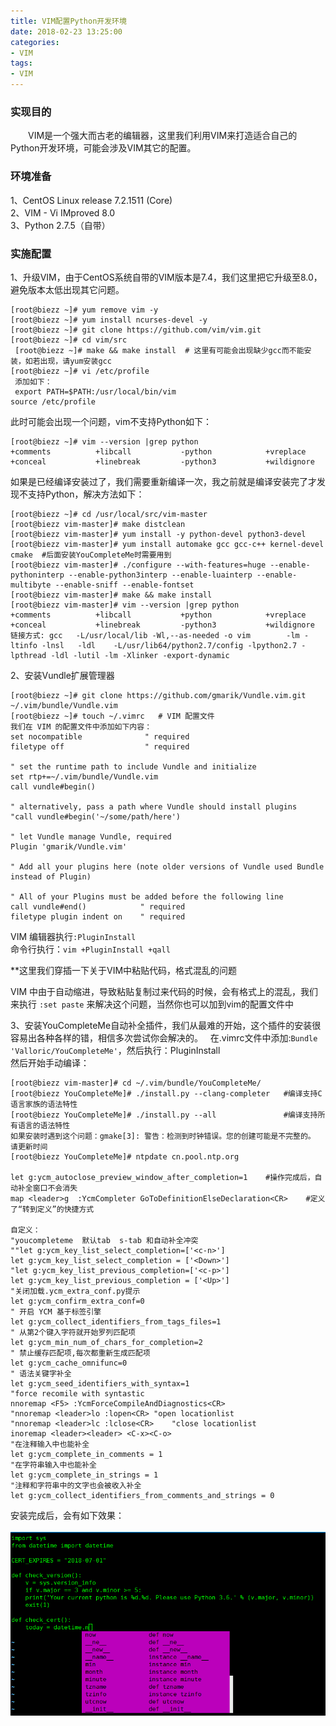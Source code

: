```yaml
---
title: VIM配置Python开发环境
date: 2018-02-23 13:25:00
categories:
- VIM
tags:
- VIM
---
```


### 实现目的
　　VIM是一个强大而古老的编辑器，这里我们利用VIM来打造适合自己的Python开发环境，可能会涉及VIM其它的配置。

### 环境准备
1、CentOS Linux release 7.2.1511 (Core)  
2、VIM - Vi IMproved 8.0  
3、Python 2.7.5（自带）  

### 实施配置
1、升级VIM，由于CentOS系统自带的VIM版本是7.4，我们这里把它升级至8.0，避免版本太低出现其它问题。
  
  ```
  [root@biezz ~]# yum remove vim -y
  [root@biezz ~]# yum install ncurses-devel -y
  [root@biezz ~]# git clone https://github.com/vim/vim.git
  [root@biezz ~]# cd vim/src
  [root@biezz ~]# make && make install  # 这里有可能会出现缺少gcc而不能安装，如若出现，请yum安装gcc
  [root@biezz ~]# vi /etc/profile
  添加如下：
  export PATH=$PATH:/usr/local/bin/vim
  source /etc/profile
 ```
 此时可能会出现一个问题，vim不支持Python如下：
 ```
 [root@biezz ~]# vim --version |grep python
+comments          +libcall           -python            +vreplace
+conceal           +linebreak         -python3           +wildignore
 ```
 如果是已经编译安装过了，我们需要重新编译一次，我之前就是编译安装完了才发现不支持Python，解决方法如下：
 ```
 [root@biezz ~]# cd /usr/local/src/vim-master
[root@biezz vim-master]# make distclean
[root@biezz vim-master]# yum install -y python-devel python3-devel
[root@biezz vim-master]# yum install automake gcc gcc-c++ kernel-devel cmake  #后面安装YouCompleteMe时需要用到
[root@biezz vim-master]# ./configure --with-features=huge --enable-pythoninterp --enable-python3interp --enable-luainterp --enable-multibyte --enable-sniff --enable-fontset
[root@biezz vim-master]# make && make install
[root@biezz vim-master]# vim --version |grep python
+comments          +libcall           +python            +vreplace
+conceal           +linebreak         -python3           +wildignore
链接方式: gcc   -L/usr/local/lib -Wl,--as-needed -o vim        -lm -ltinfo -lnsl   -ldl    -L/usr/lib64/python2.7/config -lpython2.7 -lpthread -ldl -lutil -lm -Xlinker -export-dynamic       

 ```
2、安装Vundle扩展管理器
```
[root@biezz ~]# git clone https://github.com/gmarik/Vundle.vim.git ~/.vim/bundle/Vundle.vim
[root@biezz ~]# touch ~/.vimrc   # VIM 配置文件
我们在 VIM 的配置文件中添加如下内容：
set nocompatible              " required
filetype off                  " required

" set the runtime path to include Vundle and initialize
set rtp+=~/.vim/bundle/Vundle.vim
call vundle#begin()

" alternatively, pass a path where Vundle should install plugins
"call vundle#begin('~/some/path/here')

" let Vundle manage Vundle, required
Plugin 'gmarik/Vundle.vim'

" Add all your plugins here (note older versions of Vundle used Bundle instead of Plugin)

" All of your Plugins must be added before the following line
call vundle#end()            " required
filetype plugin indent on    " required
```
VIM 编辑器执行`:PluginInstall `  
命令行执行：`vim +PluginInstall +qall`  
  
**这里我们穿插一下关于VIM中粘贴代码，格式混乱的问题   

VIM 中由于自动缩进，导致粘贴复制过来代码的时候，会有格式上的混乱，我们来执行 `:set paste` 来解决这个问题，当然你也可以加到vim的配置文件中
  
3、安装YouCompleteMe自动补全插件，我们从最难的开始，这个插件的安装很容易出各种各样的错，相信多次尝试你会解决的。  
在.vimrc文件中添加:` Bundle 'Valloric/YouCompleteMe' `，然后执行：PluginInstall  
然后开始手动编译：
```
[root@biezz vim-master]# cd ~/.vim/bundle/YouCompleteMe/
[root@biezz YouCompleteMe]# ./install.py --clang-completer   #编译支持C语言家族的语法特性
[root@biezz YouCompleteMe]# ./install.py --all               #编译支持所有语言的语法特性
如果安装时遇到这个问题：gmake[3]: 警告：检测到时钟错误。您的创建可能是不完整的。 请更新时间
[root@biezz YouCompleteMe]# ntpdate cn.pool.ntp.org

let g:ycm_autoclose_preview_window_after_completion=1    #操作完成后，自动补全窗口不会消失
map <leader>g  :YcmCompleter GoToDefinitionElseDeclaration<CR>    #定义了“转到定义”的快捷方式

自定义：
"youcompleteme  默认tab  s-tab 和自动补全冲突
""let g:ycm_key_list_select_completion=['<c-n>']
let g:ycm_key_list_select_completion = ['<Down>']
"let g:ycm_key_list_previous_completion=['<c-p>']
let g:ycm_key_list_previous_completion = ['<Up>']
"关闭加载.ycm_extra_conf.py提示
let g:ycm_confirm_extra_conf=0
" 开启 YCM 基于标签引擎
let g:ycm_collect_identifiers_from_tags_files=1
" 从第2个键入字符就开始罗列匹配项
let g:ycm_min_num_of_chars_for_completion=2
" 禁止缓存匹配项,每次都重新生成匹配项
let g:ycm_cache_omnifunc=0
" 语法关键字补全
let g:ycm_seed_identifiers_with_syntax=1
"force recomile with syntastic
nnoremap <F5> :YcmForceCompileAndDiagnostics<CR>
"nnoremap <leader>lo :lopen<CR> "open locationlist
"nnoremap <leader>lc :lclose<CR>    "close locationlist
inoremap <leader><leader> <C-x><C-o>
"在注释输入中也能补全
let g:ycm_complete_in_comments = 1
"在字符串输入中也能补全
let g:ycm_complete_in_strings = 1
"注释和字符串中的文字也会被收入补全
let g:ycm_collect_identifiers_from_comments_and_strings = 0
```
安装完成后，会有如下效果：  
  ![自动补全](/images/2018031501.png)
